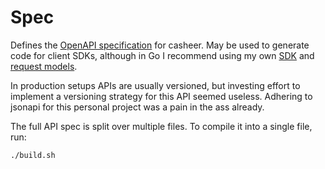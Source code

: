 # Spec

Defines the [OpenAPI specification](https://swagger.io/specification/) for
casheer. May be used to generate code for client SDKs, although in Go I
recommend using my own [SDK](../client/) and
[request models](../pkg/casheerapi/).

In production setups APIs are usually versioned, but investing effort to
implement a versioning strategy for this API seemed useless. Adhering to jsonapi
for this personal project was a pain in the ass already.

The full API spec is split over multiple files. To compile it into a single file,
run:

```sh
./build.sh
```